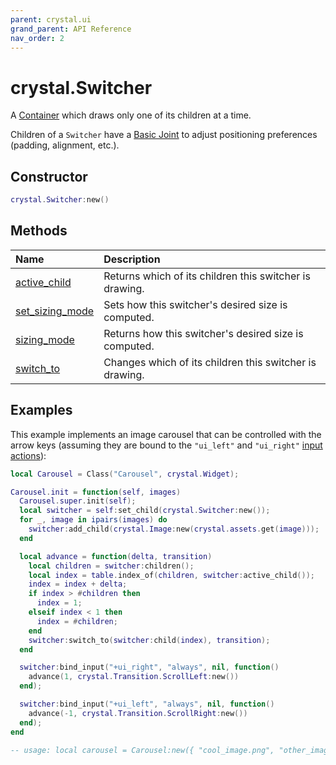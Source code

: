 ```yaml
---
parent: crystal.ui
grand_parent: API Reference
nav_order: 2
---
```


# crystal.Switcher

A [Container](container) which draws only one of its children at a time.

Children of a `Switcher` have a [Basic Joint](basic_joint) to adjust positioning preferences (padding, alignment, etc.).

## Constructor

```lua
crystal.Switcher:new()
```

## Methods

| Name                                        | Description                                             |
| :------------------------------------------ | :------------------------------------------------------ |
| [active_child](switcher_active_child)       | Returns which of its children this switcher is drawing. |
| [set_sizing_mode](switcher_set_sizing_mode) | Sets how this switcher's desired size is computed.      |
| [sizing_mode](switcher_sizing_mode)         | Returns how this switcher's desired size is computed.   |
| [switch_to](switcher_switch_to)             | Changes which of its children this switcher is drawing. |

## Examples

This example implements an image carousel that can be controlled with the arrow keys (assuming they are bound to the `"ui_left"` and `"ui_right"` [input actions](/crystal/api/input/set_bindings)):

```lua
local Carousel = Class("Carousel", crystal.Widget);

Carousel.init = function(self, images)
  Carousel.super.init(self);
  local switcher = self:set_child(crystal.Switcher:new());
  for _, image in ipairs(images) do
    switcher:add_child(crystal.Image:new(crystal.assets.get(image)));
  end

  local advance = function(delta, transition)
    local children = switcher:children();
    local index = table.index_of(children, switcher:active_child());
    index = index + delta;
    if index > #children then
      index = 1;
    elseif index < 1 then
      index = #children;
    end
    switcher:switch_to(switcher:child(index), transition);
  end

  switcher:bind_input("+ui_right", "always", nil, function()
    advance(1, crystal.Transition.ScrollLeft:new())
  end);

  switcher:bind_input("+ui_left", "always", nil, function()
    advance(-1, crystal.Transition.ScrollRight:new())
  end);
end

-- usage: local carousel = Carousel:new({ "cool_image.png", "other_image.png", "last_image.png" });
```
